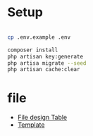 # Setup 
```bash

cp .env.example .env

composer install
php artisan key:generate
php artisa migrate --seed
php artisan cache:clear


```

# file 

- [File design Table](https://drive.google.com/file/d/1f7VBNM6SbSI7PnnvsjTcGCAmN41N_us5/view?usp=sharing)
- [Template](https://drive.google.com/drive/folders/10yQqtDZ0WGzTkzNuqdvjZCW01A_GVbT4?usp=sharing)

